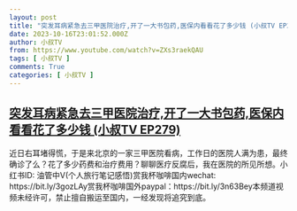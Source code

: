 ```yaml
---
layout: post
title: "突发耳病紧急去三甲医院治疗,开了一大书包药,医保内看看花了多少钱 (小叔TV EP279)"
date: 2023-10-16T23:01:52.000Z
author: 小叔TV
from: https://www.youtube.com/watch?v=ZXs3raekQAU
tags: [ 小叔TV ]
comments: True
categories: [ 小叔TV ]
---
```

<!--1697497312000-->
[突发耳病紧急去三甲医院治疗,开了一大书包药,医保内看看花了多少钱 (小叔TV EP279)](https://www.youtube.com/watch?v=ZXs3raekQAU)
------

<div>
近日右耳堵得慌，于是来北京的一家三甲医院看病，工作日的医院人满为患，最终确诊了么？花了多少药费和治疗费用？聊聊医疗反腐后，我在医院的所见所想。小红书ID: 油管中V(个人旅行笔记感悟)赏我杯咖啡国内wechat: https://bit.ly/3gozLAy赏我杯咖啡国外paypal：https://bit.ly/3n63Bey本频道视频未经许可，禁止擅自搬运至国内，一经发现将追究到底。
</div>
